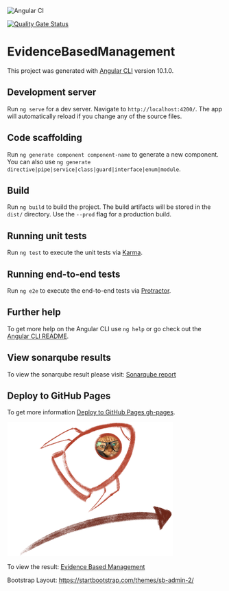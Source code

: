 


![Angular CI](https://github.com/leolplex/Evidence-Based-Management/workflows/Angular%20CI/badge.svg)

[![Quality Gate Status](https://sonarcloud.io/api/project_badges/measure?project=evidence-based-management&metric=alert_status)](https://sonarcloud.io/dashboard?id=evidence-based-management)
# EvidenceBasedManagement

This project was generated with [Angular CLI](https://github.com/angular/angular-cli) version 10.1.0.

## Development server

Run `ng serve` for a dev server. Navigate to `http://localhost:4200/`. The app will automatically reload if you change any of the source files.

## Code scaffolding

Run `ng generate component component-name` to generate a new component. You can also use `ng generate directive|pipe|service|class|guard|interface|enum|module`.

## Build

Run `ng build` to build the project. The build artifacts will be stored in the `dist/` directory. Use the `--prod` flag for a production build.

## Running unit tests

Run `ng test` to execute the unit tests via [Karma](https://karma-runner.github.io).

## Running end-to-end tests

Run `ng e2e` to execute the end-to-end tests via [Protractor](http://www.protractortest.org/).

## Further help

To get more help on the Angular CLI use `ng help` or go check out the [Angular CLI README](https://github.com/angular/angular-cli/blob/master/README.md).

## View sonarqube results
To view the sonarqube result please visit:  [Sonarqube report](https://sonarcloud.io/dashboard?id=evidence-based-management&branch=master)

## Deploy to GitHub Pages

To get more information [Deploy to GitHub Pages gh-pages](https://github.com/marketplace/actions/deploy-to-github-pages).

![Github Actions](https://github.com/JamesIves/github-pages-deploy-action/raw/dev/assets/icon.png)

To view the result: [Evidence Based Management](https://leolplex.github.io/Evidence-Based-Management/)

Bootstrap Layout: https://startbootstrap.com/themes/sb-admin-2/

